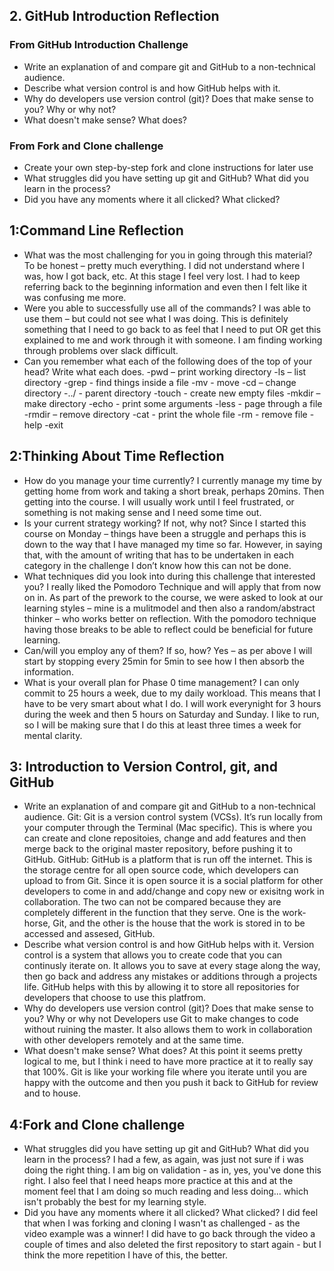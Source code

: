 ## 2. GitHub Introduction Reflection

### From GitHub Introduction Challenge

- Write an explanation of and compare git and GitHub to a non-technical audience.
- Describe what version control is and how GitHub helps with it.
- Why do developers use version control (git)? Does that make sense to you? Why or why not?
- What doesn't make sense? What does?

### From Fork and Clone challenge
- Create your own step-by-step fork and clone instructions for later use
- What struggles did you have setting up git and GitHub? What did you learn in the process?
- Did you have any moments where it all clicked? What clicked?

## 1:Command Line Reflection
- What was the most challenging for you in going through this material?
To be honest – pretty much everything.  I did not understand where I was, how I got back, etc. At this stage I feel very lost.  I had to keep referring back to the beginning information and even then I felt like it was confusing me more.
- Were you able to successfully use all of the commands?
I was able to use them – but could not see what I was doing.  This is definitely something that I need to go back to as feel that I need to put OR get this explained to me and work through it with someone.  I am finding working through problems over slack difficult.
- Can you remember what each of the following does of the top of your head? Write what each does.
-pwd – print working directory
-ls – list directory
-grep - find things inside a file
-mv - move
-cd – change directory
-../ - parent directory
-touch - create new empty files
-mkdir – make directory
-echo - print some arguments
-less - page through a file
-rmdir – remove directory
-cat - print the whole file
-rm - remove file
-help 
-exit

## 2:Thinking About Time Reflection
- How do you manage your time currently?
I currently manage my time by getting home from work and taking a short break, perhaps 20mins. Then getting into the course. I will usually work until I feel frustrated, or something is not making sense and I need some time out.
- Is your current strategy working? If not, why not?
Since I started this course on Monday – things have been a struggle and perhaps this is down to the way that I have managed my time so far.  However, in saying that, with the amount of writing that has to be undertaken in each category in the challenge I don’t know how this can not be done.
- What techniques did you look into during this challenge that interested you?
I really liked the Pomodoro Technique and will apply that from now on in.  As part of the prework to the course, we were asked to look at our learning styles – mine is a mulitmodel and then also a random/abstract thinker – who works better on reflection.  With the pomodoro technique having those breaks to be able to reflect could be beneficial for future learning.
- Can/will you employ any of them? If so, how?
Yes – as per above I will start by stopping every 25min for 5min to see how I then absorb the information.
- What is your overall plan for Phase 0 time management?
I can only commit to 25 hours a week, due to my daily workload. This means that I have to be very smart about what I do.  I will work everynight for 3 hours during the week and then 5 hours on Saturday and Sunday.  I like to run, so I will be making sure that I do this at least three times a week for mental clarity.  

## 3: Introduction to Version Control, git, and GitHub
- Write an explanation of and compare git and GitHub to a non-technical audience.
Git: Git is a version control system (VCSs). It’s run locally from your computer through the Terminal (Mac specific).  This is where you can create and clone repositoies, change and add features and then merge back to the original master repository, before pushing it to GitHub.
GitHub: GitHub is a platform that is run off the internet. This is the storage centre for all open source code, which developers can upload to from Git.  Since it is open source it is a social platform for other developers to come in and add/change and copy new or exisitng work in collaboration.
The two can not be compared because they are completely different in the function that they serve.  One is the work-horse, Git, and the other is the house that the work is stored in to be accessed and assesed, GitHub.
- Describe what version control is and how GitHub helps with it.
Version control is a system that allows you to create code that you can continusly iterate on. It allows you to save at every stage along the way, then go back and address any mistakes or additions through a projects life. GitHub helps with this by allowing it to store all repositories for developers that choose to use this platfrom.
- Why do developers use version control (git)? Does that make sense to you? Why or why not
Developers use Git to make changes to code without ruining the master. It also allows them to work in collaboration with other developers remotely and at the same time.
- What doesn't make sense? What does?
At this point it seems pretty logical to me, but I think i need to have more practice at it to really say that 100%. Git is like your working file where you iterate until you are happy with the outcome and then you push it back to GitHub for review and to house.

## 4:Fork and Clone challenge
- What struggles did you have setting up git and GitHub? What did you learn in the process?
I had a few, as again, was just not sure if i was doing the right thing. I am big on validation - as in, yes, you've done this right. I also feel that I need heaps more practice at this and at the moment feel that I am doing so much reading and less doing... which isn't probably the best for my learning style.
- Did you have any moments where it all clicked? What clicked?
I did feel that when I was forking and cloning I wasn't as challenged - as the video example was a winner! I did have to go back through the video a couple of times and also deleted the first repository to start again - but I think the more repetition I have of this, the better.
